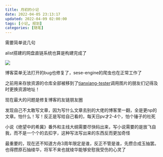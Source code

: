 ```yaml
---
title: 月初的小记
date: 2022-04-05 23:13:17
updated: 2022-04-09 02:00:00
tags: [小记, 规划]
categories: [随笔]
---
```

需要简单说几句

alist搭建的网盘直链系统也算是构建完成了

![](https://assets.tnxg.whitenuo.cn/images/article/2022/04/20220405234846.jpeg)

<!-- more -->

博客菜单无法打开的bug也修复了，sese-engine的爬虫也在正常工作了

之前用来存放资源的仓库全部被移到了[tianxiang-tester](https://github.com/tianxiang-tester)调用图片的朋友们记得及时更换资源地址！

现在最大的问题是修复博客的友链朋友圈

发现自己不太敢写文章，因为写什么文章去别的大佬的博客里一翻，全是更np的文章。怕什么！写！反正是写给自己看的，每天日pv才2-4个，怕个锤子的社死

小说《绝望中的希冀》番外和主线大纲需要尽快码出来，写小说需要的是放飞自我，而不是一个个的去扣字，这种写法写出来的东西反而更加奇怪

最重要的，现在还不知道方舟3周年限定是谁，反正不管是谁，先攒合成玉抽罢。也得攒原石抽绫华，将军不来也就绫华能够安慰我受伤的心灵了